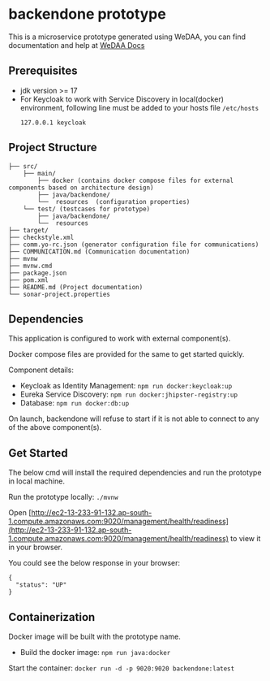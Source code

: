 # backendone prototype

This is a microservice prototype generated using WeDAA, you can find documentation and help at [WeDAA Docs](https://www.wedaa.tech/docs/introduction/what-is-wedaa/)

## Prerequisites

- jdk version >= 17
- For Keycloak to work with Service Discovery in local(docker) environment, following line must be added to your hosts file `/etc/hosts`
  ```
  127.0.0.1	keycloak
  ```

## Project Structure

```
├── src/
    ├── main/
        ├── docker (contains docker compose files for external components based on architecture design)
        ├── java/backendone/
        └──  resources  (configuration properties)
    └── test/ (testcases for prototype)
        ├── java/backendone/
        └──  resources
├── target/
├── checkstyle.xml
├── comm.yo-rc.json (generator configuration file for communications)
├── COMMUNICATION.md (Communication documentation)
├── mvnw
├── mvnw.cmd
├── package.json
├── pom.xml
├── README.md (Project documentation)
└── sonar-project.properties
```

## Dependencies

This application is configured to work with external component(s).

Docker compose files are provided for the same to get started quickly.

Component details:

- Keycloak as Identity Management: `npm run docker:keycloak:up`
- Eureka Service Discovery: `npm run docker:jhipster-registry:up`
- Database: `npm run docker:db:up`

On launch, backendone will refuse to start if it is not able to connect to any of the above component(s).

## Get Started

The below cmd will install the required dependencies and run the prototype in local machine.

Run the prototype locally: `./mvnw`

Open [http://ec2-13-233-91-132.ap-south-1.compute.amazonaws.com:9020/management/health/readiness](http://ec2-13-233-91-132.ap-south-1.compute.amazonaws.com:9020/management/health/readiness) to view it in your browser.

You could see the below response in your browser:

```
{
  "status": "UP"
}
```

## Containerization

Docker image will be built with the prototype name.

- Build the docker image: `npm run java:docker`

Start the container: `docker run -d -p 9020:9020 backendone:latest`

